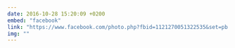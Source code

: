 ```yaml
---
date: 2016-10-28 15:20:09 +0200
embed: "facebook"
link: "https://www.facebook.com/photo.php?fbid=1121270051322535&set=pb.100003186531392.-2207520000.1491381013.&type=3&theater"
img: ""
---
```

